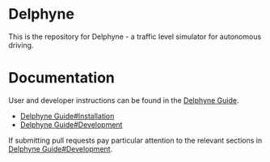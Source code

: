 # Delphyne

This is the repository for Delphyne - a traffic level simulator for autonomous driving.

# Documentation

User and developer instructions can be found in the
[Delphyne Guide](https://docs.google.com/document/d/1tQ9vDp084pMuHjYmtScLB3F1tdr4iP9w7_OTcoSM1zQ).

* [Delphyne Guide#Installation](https://docs.google.com/document/d/1tQ9vDp084pMuHjYmtScLB3F1tdr4iP9w7_OTcoSM1zQ/edit#heading=h.e45b0m13gxl4)
* [Delphyne Guide#Development](https://docs.google.com/document/d/1tQ9vDp084pMuHjYmtScLB3F1tdr4iP9w7_OTcoSM1zQ/edit#heading=h.lemp4kd4zn0j)

If submitting pull requests pay particular attention to the relevant sections in [Delphyne Guide#Development](https://docs.google.com/document/d/1tQ9vDp084pMuHjYmtScLB3F1tdr4iP9w7_OTcoSM1zQ/edit#heading=h.lemp4kd4zn0j).

